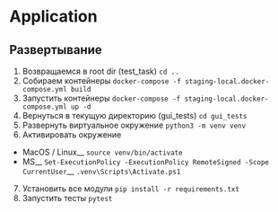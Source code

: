 # Application

## Развертывание
1. Возвращаемся в root dir (test_task)
`cd ..`
2. Собираем контейнеры
`docker-compose -f staging-local.docker-compose.yml build`
3. Запустить контейнеры 
`docker-compose -f staging-local.docker-compose.yml up -d`
4. Вернуться в текущую директорию (gui_tests)
`cd gui_tests`
5. Развернуть виртуальное окружение
`python3 -m venv venv`
6. Активировать окружение
- MacOS / Linux__
`source venv/bin/activate`
- MS__
`Set-ExecutionPolicy -ExecutionPolicy RemoteSigned -Scope CurrentUser`__
`.venv\Scripts\Activate.ps1`
7. Установить все модули
`pip install -r requirements.txt`
8. Запустить тесты
`pytest`

